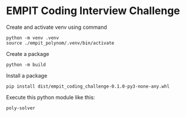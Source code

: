# EMPIT Coding Interview Challenge

Create and activate venv using command

    python -m venv .venv
    source ./empit_polynom/.venv/bin/activate

Create a package

    python -m build

Install a package

    pip install dist/empit_coding_challenge-0.1.0-py3-none-any.whl

Execute this python module like this:

    poly-solver
